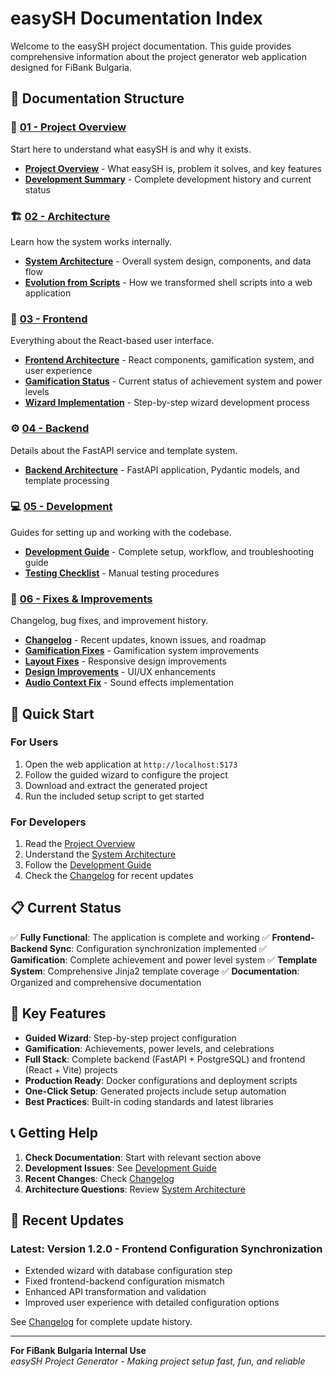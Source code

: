 # easySH Documentation Index

Welcome to the easySH project documentation. This guide provides comprehensive information about the project generator web application designed for FiBank Bulgaria.

## 📖 Documentation Structure

### 🌟 [01 - Project Overview](01-project-overview/)

Start here to understand what easySH is and why it exists.

- **[Project Overview](01-project-overview/README.md)** - What easySH is, problem it solves, and key features
- **[Development Summary](01-project-overview/development-summary.md)** - Complete development history and current status

### 🏗️ [02 - Architecture](02-architecture/)

Learn how the system works internally.

- **[System Architecture](02-architecture/system-architecture.md)** - Overall system design, components, and data flow
- **[Evolution from Scripts](02-architecture/evolution-from-scripts.md)** - How we transformed shell scripts into a web application

### 🎨 [03 - Frontend](03-frontend/)

Everything about the React-based user interface.

- **[Frontend Architecture](03-frontend/frontend-architecture.md)** - React components, gamification system, and user experience
- **[Gamification Status](03-frontend/gamification-status.md)** - Current status of achievement system and power levels
- **[Wizard Implementation](03-frontend/wizard-implementation.md)** - Step-by-step wizard development process

### ⚙️ [04 - Backend](04-backend/)

Details about the FastAPI service and template system.

- **[Backend Architecture](04-backend/backend-architecture.md)** - FastAPI application, Pydantic models, and template processing

### 💻 [05 - Development](05-development/)

Guides for setting up and working with the codebase.

- **[Development Guide](05-development/development-guide.md)** - Complete setup, workflow, and troubleshooting guide
- **[Testing Checklist](05-development/gamification_testing_checklist.md)** - Manual testing procedures

### 🔧 [06 - Fixes & Improvements](06-fixes-and-improvements/)

Changelog, bug fixes, and improvement history.

- **[Changelog](06-fixes-and-improvements/changelog.md)** - Recent updates, known issues, and roadmap
- **[Gamification Fixes](06-fixes-and-improvements/gamification_fixes_summary.md)** - Gamification system improvements
- **[Layout Fixes](06-fixes-and-improvements/responsive_layout_fixes.md)** - Responsive design improvements
- **[Design Improvements](06-fixes-and-improvements/tailwind_design_improvements.md)** - UI/UX enhancements
- **[Audio Context Fix](06-fixes-and-improvements/audiocontext_warning_fix.md)** - Sound effects implementation

## 🚀 Quick Start

### For Users

1. Open the web application at `http://localhost:5173`
2. Follow the guided wizard to configure the project
3. Download and extract the generated project
4. Run the included setup script to get started

### For Developers

1. Read the [Project Overview](01-project-overview/README.md)
2. Understand the [System Architecture](02-architecture/system-architecture.md)
3. Follow the [Development Guide](05-development/development-guide.md)
4. Check the [Changelog](06-fixes-and-improvements/changelog.md) for recent updates

## 📋 Current Status

✅ **Fully Functional**: The application is complete and working
✅ **Frontend-Backend Sync**: Configuration synchronization implemented
✅ **Gamification**: Complete achievement and power level system
✅ **Template System**: Comprehensive Jinja2 template coverage
✅ **Documentation**: Organized and comprehensive documentation

## 🎯 Key Features

- **Guided Wizard**: Step-by-step project configuration
- **Gamification**: Achievements, power levels, and celebrations
- **Full Stack**: Complete backend (FastAPI + PostgreSQL) and frontend (React + Vite) projects
- **Production Ready**: Docker configurations and deployment scripts
- **One-Click Setup**: Generated projects include setup automation
- **Best Practices**: Built-in coding standards and latest libraries

## 📞 Getting Help

1. **Check Documentation**: Start with relevant section above
2. **Development Issues**: See [Development Guide](05-development/development-guide.md)
3. **Recent Changes**: Check [Changelog](06-fixes-and-improvements/changelog.md)
4. **Architecture Questions**: Review [System Architecture](02-architecture/system-architecture.md)

## 🔄 Recent Updates

### Latest: Version 1.2.0 - Frontend Configuration Synchronization

- Extended wizard with database configuration step
- Fixed frontend-backend configuration mismatch
- Enhanced API transformation and validation
- Improved user experience with detailed configuration options

See [Changelog](06-fixes-and-improvements/changelog.md) for complete update history.

---

**For FiBank Bulgaria Internal Use**  
_easySH Project Generator - Making project setup fast, fun, and reliable_
